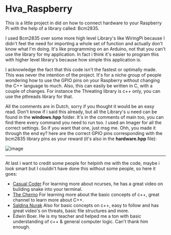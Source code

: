 # Hva_Raspberry

This is a little project in did on how to connect hardware to your Raspberry Pi with the help of a library called: Bcm2835. 

I used Bcm2835 over some more high level Library's like WiringPi because I didn't feel the need for importing a whole set of function and actually don't know what I'm doing. It's like programming on an Arduino, not that you can't use the library for my application. In fact i think it's easier to program this with higher level library's because how simple this application is.  

I acknowledge the fact that this code isn't the fastest or optimally made. This was never the intention of the project. It's for a niche group of people wondering how to use the GPIO pins on your Raspberry without changing the C++ language to much. Also, this can easily be written in C, with a couple of changes. For instance the Threating library is c++ only, you can use the pthreads library for that.

All the comments are in Dutch, sorry if you thought it would be an easy read. Don't know if i said this already, but all the Library's u need can be found in the **windows.hpp** folder. It's in the comments of main too, you can find there every command you need to run too. I used an Imager for all the correct settings. So if you want that one, just msg me. Ohh, you made it through the end ey? here are the correct GPIO pins corresponding with the bcm2835 library pins as your reward (it's also in the **hardware.hpp** file):

![image](https://user-images.githubusercontent.com/67836542/160856202-260872f1-c30e-4220-9019-f7e6564b865d.png)


___

At last i want to credit some people for helpinh me with the code, maybe i look smart but I couldn't have done this without some people, so here it goes:

- [Casual Coder](https://www.youtube.com/channel/UCwA85g9HuIgg0SSjX59p0YQ) For learning more about ncurses, he has a great video on building snake into your terminal.
- [The Cherno](https://www.youtube.com/c/TheChernoProject) For learning more about the basic concepts of c++, great channel to learn more about C++.
- [Saldina Nurak](https://www.youtube.com/channel/UCl5-BV9aRaeDVohpE4sqJiQ) Also for basic concepts on c++, easy to follow and has great video's on threats, basic file structures and more.
- Edwin Boer. He is my teacher and helped me a ton with basic understanding of c++ & general computer logic. Can't thank him enough.
